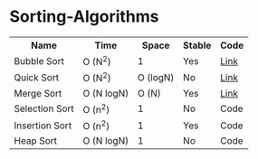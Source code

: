 # Sorting-Algorithms

<table>   
  <tr>
    <th>Name</th>
    <th>Time</th>
    <th>Space</th>
    <th>Stable</th>
    <th>Code</th>
  </tr>
  <tr>
    <td>Bubble Sort</td>
    <td>O (N<sup>2</sup>)</td>
    <td>1</td>
    <td>Yes</td>
    <td><a href="https://github.com/suppaGonzal0/Sorting-Algorithms/blob/master/BubbleSort.java">Link</a></td>
  </tr>
  <tr>
    <td>Quick Sort</td>
    <td>O (N<sup>2</sup>)</td>
    <td>O (logN)</td>
    <td>No</td>
    <td><a href="https://github.com/suppaGonzal0/Sorting-Algorithms/blob/master/QuickSort.java">Link</a></td>
  </tr>
  <tr>
    <td>Merge Sort</td>
    <td>O (N logN)</td>
    <td>O (N)</td>
    <td>Yes</td>
    <td><a href="https://github.com/suppaGonzal0/Sorting-Algorithms/blob/master/MergeSort.java">Link</a></td>
  </tr>
  <tr>
    <td>Selection Sort</td>
    <td>O (n<sup>2</sup>)</td>
    <td>1</td>
    <td>No</td>
    <td>Code</td>
  </tr>
  <tr>
    <td>Insertion Sort</td>
    <td>O (n<sup>2</sup>)</td>
    <td>1</td>
    <td>Yes</td>
    <td>Code</td>
  </tr>
  <tr>
    <td>Heap Sort</td>
    <td>O (N logN)</td>
    <td>1</td>
    <td>No</td>
    <td>Code</td>
  </tr>
</table>
